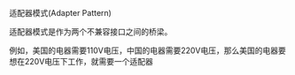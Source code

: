 适配器模式(Adapter Pattern)

适配器模式是作为两个不兼容接口之间的桥梁。

例如，美国的电器需要110V电压，中国的电器需要220V电压，那么美国的电器要想在220V电压下工作，就需要一个适配器

